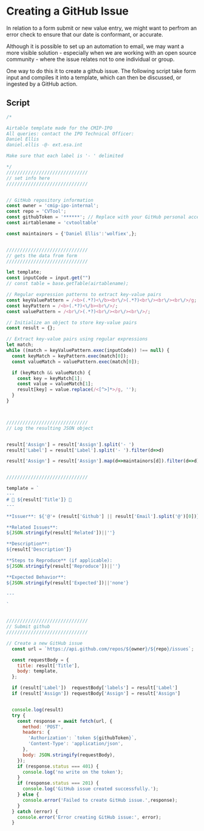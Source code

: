 # Creating a GitHub Issue
In relation to a form submit or new value entry, we might want to perfrom an error check to ensure that our date is conformant, or accurate. 

Although it is possible to set up an automation to email, we may want a more visible solution - especially when we are working with an open source community - where the issue relates not to one individual or group. 

One way to do this it to create a github issue. 
The following script take form input and compiles it into a template, which can then be discussed, or ingested by a GitHub action. 

## Script
```js 
/* 

Airtable template made for the CMIP-IPO
All queries: contact the IPO Technical Officer: 
Daniel Ellis
daniel.ellis -@- ext.esa.int

Make sure that each label is '- ' delimited

*/
//////////////////////////////
// set info here
//////////////////////////////


// GitHub repository information
const owner = 'cmip-ipo-internal';
const repo = 'CVTool';
const githubToken = '******'; // Replace with your GitHub personal access token
const airtablename = 'cvtooltable'

const maintainors = {'Daniel Ellis':'wolfiex',};


//////////////////////////////
// gets the data from form
//////////////////////////////

let template;
const inputCode = input.get("")
// const table = base.getTable(airtablename); 

// Regular expression patterns to extract key-value pairs
const keyValuePattern = /<b>(.*?)<\/b><br\/>(.*?)<br\/><br\/><br\/>/g;
const keyPattern = /<b>(.*?)<\/b><br\/>/;
const valuePattern = /<br\/>(.*?)<br\/><br\/><br\/>/;

// Initialize an object to store key-value pairs
const result = {};

// Extract key-value pairs using regular expressions
let match;
while ((match = keyValuePattern.exec(inputCode)) !== null) {
  const keyMatch = keyPattern.exec(match[0]);
  const valueMatch = valuePattern.exec(match[0]);

  if (keyMatch && valueMatch) {
    const key = keyMatch[1];
    const value = valueMatch[1];
    result[key] = value.replace(/<[^>]*>/g, '');
  }
}



//////////////////////////////
// Log the resulting JSON object


result['Assign'] = result['Assign'].split('- ')
result['Label'] = result['Label'].split('- ').filter(d=>d)

result['Assign'] = result['Assign'].map(d=>maintainors[d]).filter(d=>d)


//////////////////////////////

template = `
---
# 🚀 ${result['Title']} 🚀
---

**Issuer**: ${'@'+ (result['Github'] || result['Email'].split('@')[0])}

**Related Issues**:
${JSON.stringify(result['Related'])||''}

**Description**:
${result['Description']}

**Steps to Reproduce** (if applicable):
${JSON.stringify(result['Reproduce'])||''}

**Expected Behavior**:
${JSON.stringify(result['Expected'])||'none'}

---

`


//////////////////////////////
// Submit github
//////////////////////////////

// Create a new GitHub issue
  const url = `https://api.github.com/repos/${owner}/${repo}/issues`;

  const requestBody = {
    title: result['Title'],
    body: template,
  };

  if (result['Label'])  requestBody['labels'] = result['Label']
  if (result['Assign']) requestBody['Assign'] = result['Assign']


  console.log(result)
  try {
    const response = await fetch(url, {
      method: 'POST',
      headers: {
        'Authorization': `token ${githubToken}`,
        'Content-Type': 'application/json',
      },
      body: JSON.stringify(requestBody),
    });
    if (response.status === 401) {
      console.log('no write on the token');
    }
    if (response.status === 201) {
      console.log('GitHub issue created successfully.');
    } else {
      console.error('Failed to create GitHub issue.',response);
    }
  } catch (error) {
    console.error('Error creating GitHub issue:', error);
  }
```